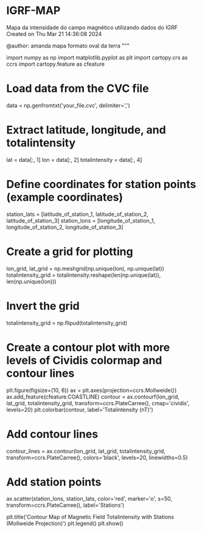 # IGRF-MAP
Mapa da intensidade do campo magnético utilizando dados do IGRF
Created on Thu Mar 21 14:36:08 2024

@author: amanda
mapa formato oval da terra
"""

import numpy as np
import matplotlib.pyplot as plt
import cartopy.crs as ccrs
import cartopy.feature as cfeature

# Load data from the CVC file
data = np.genfromtxt('your_file.cvc', delimiter=',')

# Extract latitude, longitude, and totalintensity
lat = data[:, 1]
lon = data[:, 2]
totalintensity = data[:, 4]

# Define coordinates for station points (example coordinates)
station_lats = [latitude_of_station_1, latitude_of_station_2, latitude_of_station_3]
station_lons = [longitude_of_station_1, longitude_of_station_2, longitude_of_station_3]

# Create a grid for plotting
lon_grid, lat_grid = np.meshgrid(np.unique(lon), np.unique(lat))
totalintensity_grid = totalintensity.reshape(len(np.unique(lat)), len(np.unique(lon)))

# Invert the grid
totalintensity_grid = np.flipud(totalintensity_grid)

# Create a contour plot with more levels of Cividis colormap and contour lines
plt.figure(figsize=(10, 6))
ax = plt.axes(projection=ccrs.Mollweide())
ax.add_feature(cfeature.COASTLINE)
contour = ax.contourf(lon_grid, lat_grid, totalintensity_grid, transform=ccrs.PlateCarree(), cmap='cividis', levels=20)
plt.colorbar(contour, label='Totalintensity (nT)')

# Add contour lines
contour_lines = ax.contour(lon_grid, lat_grid, totalintensity_grid, transform=ccrs.PlateCarree(), colors='black', levels=20, linewidths=0.5)

# Add station points
ax.scatter(station_lons, station_lats, color='red', marker='o', s=50, transform=ccrs.PlateCarree(), label='Stations')

plt.title('Contour Map of Magnetic Field Totalintensity with Stations (Mollweide Projection)')
plt.legend()
plt.show()
